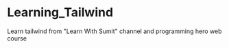 ﻿# Learning_Tailwind
Learn tailwind from "Learn With Sumit" channel and programming hero web course
